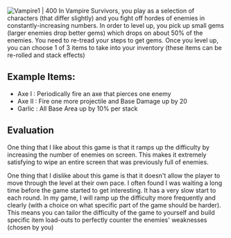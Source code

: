 ![Vampire1 | 400](https://cdn.vox-cdn.com/thumbor/VUfHTW2et7dCKOBK3dKQd3tEn2c=/1400x1400/filters:format(jpeg)/cdn.vox-cdn.com/uploads/chorus_asset/file/23232679/Vampire_Survivors_3.jpg)
In Vampire Survivors, you play as a selection of characters (that differ slightly) and you fight off hordes of enemies in constantly-increasing numbers.
In order to level up, you pick up small gems (larger enemies drop better gems) which drops on about 50% of the enemies. You need to re-tread your steps to get gems. Once you level up, you can choose 1 of  3 items to take into your inventory (these items can be re-rolled and stack effects)
## Example Items:
- Axe I : Periodically fire an axe that pierces one enemy
- Axe II : Fire one more projectile and Base Damage up by 20
- Garlic : All Base Area up by 10% per stack

## Evaluation
One thing that I like about this game is that it ramps up the difficulty by increasing the number of enemies on screen. This makes it extremely satisfying to wipe an entire screen that was previously full of enemies.

One thing that I dislike about this game is that it doesn't allow the player to move through the level at their own pace. I often found I was waiting a long time before the game started to get interesting. It has a very slow start to each round.
In my game, I will ramp up the difficulty more frequently and clearly (with a choice on what specific part of the game should be harder). This means you can tailor the difficulty of the game to yourself and build specific item load-outs to perfectly counter the enemies' weaknesses (chosen by you)